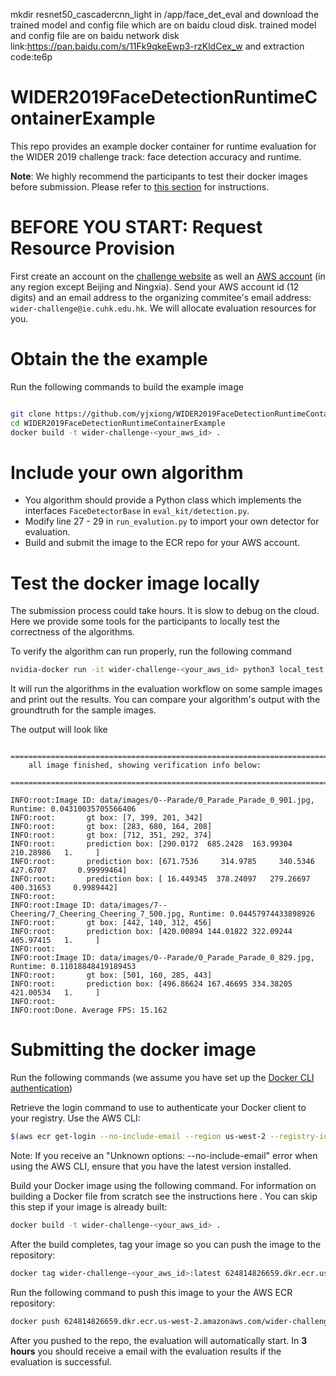 mkdir resnet50_cascadercnn_light in /app/face_det_eval and download the trained model and config file which are on baidu cloud disk.
trained model and config file are  on baidu network disk link:https://pan.baidu.com/s/11Fk9qkeEwp3-rzKldCex_w and extraction code:te6p 

# WIDER2019FaceDetectionRuntimeContainerExample
This repo provides an example docker container for runtime evaluation for the WIDER 2019 challenge track: face detection accuracy and runtime.

**Note**: We highly recommend the participants to test their docker images before submission. Please refer to [this section](#Test-the-docker-image-locally) for instructions.

# BEFORE YOU START: Request Resource Provision

First create an account on the [challenge website](https://competitions.codalab.org/competitions/22955) as well an [AWS account](https://aws.amazon.com/account/) (in any region except Beijing and Ningxia). Send your AWS account id (12 digits) and an email address to the organizing commitee's email address: `wider-challenge@ie.cuhk.edu.hk`. We will allocate evaluation resources for you.

# Obtain the the example

Run the following commands to build the example image

```bash

git clone https://github.com/yjxiong/WIDER2019FaceDetectionRuntimeContainerExample
cd WIDER2019FaceDetectionRuntimeContainerExample
docker build -t wider-challenge-<your_aws_id> .
```

# Include your own algorithm

- You algorithm should provide a Python class which implements the interfaces `FaceDetectorBase` in `eval_kit/detection.py`.
- Modify line 27 - 29 in `run_evalution.py` to import your own detector for evaluation.
- Build and submit the image to the ECR repo for your AWS account.

# Test the docker image locally

The submission process could take hours. It is slow to debug on the cloud. Here we provide some tools for the participants to locally test the correctness of the algorithms.

To verify the algorithm can run properly, run the following command
```bash
nvidia-docker run -it wider-challenge-<your_aws_id> python3 local_test.py
```
It will run the algorithms in the evaluation workflow on some sample images and print out the results.
You can compare your algorithm's output with the groundtruth for the sample images. 

The output will look like

```
    ================================================================================
    all image finished, showing verification info below:
    ================================================================================
    
INFO:root:Image ID: data/images/0--Parade/0_Parade_Parade_0_901.jpg, Runtime: 0.04310035705566406
INFO:root:       gt box: [7, 399, 201, 342]
INFO:root:       gt box: [283, 680, 164, 208]
INFO:root:       gt box: [712, 351, 292, 374]
INFO:root:       prediction box: [290.0172  685.2428  163.99304 210.28986   1.     ]
INFO:root:       prediction box: [671.7536     314.9785     340.5346     427.6707       0.99999464]
INFO:root:       prediction box: [ 16.449345  378.24097   279.26697   400.31653     0.9989442]
INFO:root: 
INFO:root:Image ID: data/images/7--Cheering/7_Cheering_Cheering_7_500.jpg, Runtime: 0.04457974433898926
INFO:root:       gt box: [442, 140, 312, 456]
INFO:root:       prediction box: [420.00894 144.01822 322.09244 405.97415   1.     ]
INFO:root: 
INFO:root:Image ID: data/images/0--Parade/0_Parade_Parade_0_829.jpg, Runtime: 0.11018848419189453
INFO:root:       gt box: [501, 160, 285, 443]
INFO:root:       prediction box: [496.86624 167.46695 334.38205 421.00534   1.     ]
INFO:root: 
INFO:root:Done. Average FPS: 15.162
```

# Submitting the docker image

Run the following commands (we assume you have set up the [Docker CLI authentication](https://docs.aws.amazon.com/AmazonECR/latest/userguide/Registries.html#registry_auth))

Retrieve the login command to use to authenticate your Docker client to your registry.
Use the AWS CLI:

```bash
$(aws ecr get-login --no-include-email --region us-west-2 --registry-ids 624814826659)
```

Note: If you receive an "Unknown options: --no-include-email" error when using the AWS CLI, ensure that you have the latest version installed.

Build your Docker image using the following command. For information on building a Docker file from scratch see the instructions here . You can skip this step if your image is already built:

```bash
docker build -t wider-challenge-<your_aws_id> .
```

After the build completes, tag your image so you can push the image to the repository:

```bash
docker tag wider-challenge-<your_aws_id>:latest 624814826659.dkr.ecr.us-west-2.amazonaws.com/wider-challenge-<your_aws_id>:latest
```


Run the following command to push this image to your the AWS ECR repository:

```bash
docker push 624814826659.dkr.ecr.us-west-2.amazonaws.com/wider-challenge-<your_aws_id>:latest
```

After you pushed to the repo, the evaluation will automatically start. In **3 hours** you should receive a email with the evaluation results if the evaluation is successful.

